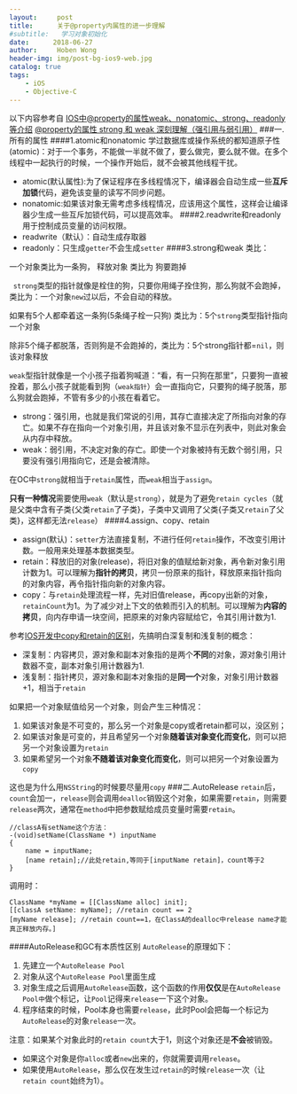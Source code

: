 ```yaml
---
layout:     post
title:      关于@property内属性的进一步理解
#subtitle:   学习对象初始化
date:      2018-06-27
author:     Hoben Wong
header-img: img/post-bg-ios9-web.jpg
catalog: true
tags:
    - iOS
    - Objective-C
---
```

以下内容参考自
[IOS中@property的属性weak、nonatomic、strong、readonly等介绍](https://www.cnblogs.com/liubeimeng/p/4244686.html)
[@property的属性 strong 和 weak 深刻理解（强引用与弱引用）](https://blog.csdn.net/spark_csdn/article/details/47752449)
###一.所有的属性
####1.atomic和nonatomic
学过数据库或操作系统的都知道原子性(atomic)：对于一个事务，不能做一半就不做了，要么做完，要么就不做。在多个线程中一起执行的时候，一个操作开始后，就不会被其他线程干扰。
- atomic(默认属性):为了保证程序在多线程情况下，编译器会自动生成一些**互斥加锁**代码，避免该变量的读写不同步问题。
- nonatomic:如果该对象无需考虑多线程情况，应该用这个属性，这样会让编译器少生成一些互斥加锁代码，可以提高效率。
####2.readwrite和readonly
用于控制成员变量的访问权限。
- readwrite（默认）：自动生成存取器
- readonly：只生成`getter`不会生成`setter`
####3.strong和weak
类比：

一个对象类比为一条狗， 释放对象 类比为 狗要跑掉

` strong`类型的指针就像是栓住的狗，只要你用绳子拴住狗，那么狗就不会跑掉， 类比为：一个对象`new`过以后，不会自动的释放。

如果有5个人都牵着这一条狗(5条绳子栓一只狗) 类比为：5个`strong`类型指针指向一个对象

除非5个绳子都脱落，否则狗是不会跑掉的，类比为：5个strong指针都=`nil`，则该对象释放

`weak`型指针就像是一个小孩子指着狗喊道：“看，有一只狗在那里”，只要狗一直被拴着，那么小孩子就能看到狗（`weak指针`）会一直指向它，只要狗的绳子脱落，那么狗就会跑掉，不管有多少的小孩在看着它。

- strong：强引用，也就是我们常说的引用，其存亡直接决定了所指向对象的存亡。如果不存在指向一个对象引用，并且该对象不显示在列表中，则此对象会从内存中释放。
- weak：弱引用，不决定对象的存亡。即使一个对象被持有无数个弱引用，只要没有强引用指向它，还是会被清除。

在OC中`strong`就相当于`retain`属性，而`weak`相当于`assign`。

**只有一种情况**需要使用`weak`（默认是`strong`），就是为了避免`retain cycles`（就是父类中含有子类{父类`retain`了子类}，子类中又调用了父类{子类又`retain`了父类}，这样都无法`release`）
####4.assign、copy、retain
- assign(默认)：`setter`方法直接复制，不进行任何`retain`操作，不改变引用计数。一般用来处理基本数据类型。
- retain：释放旧的对象(release)，将旧对象的值赋给新对象，再令新对象引用计数为1。可以理解为**指针的拷贝**，拷贝一份原来的指针，释放原来指针指向的对象内容，再令指针指向新的对象内容。
- copy：与`retain`处理流程一样，先对旧值release，再copy出新的对象，`retainCount`为1。为了减少对上下文的依赖而引入的机制。可以理解为**内容的拷贝**，向内存申请一块空间，把原来的对象内容赋给它，令其引用计数为1.

参考[IOS开发中copy和retain的区别](https://blog.csdn.net/feisongfeiqin/article/details/50240477)，先搞明白深复制和浅复制的概念：
- 深复制：内容拷贝，源对象和副本对象指的是两个**不同**的对象，源对象引用计数器不变，副本对象引用计数器为1.
- 浅复制：指针拷贝，源对象和副本对象指的是**同一个**对象，对象引用计数器+1，相当于`retain`

如果把一个对象赋值给另一个对象，则会产生三种情况：
1. 如果该对象是不可变的，那么另一个对象是copy或者retain都可以，没区别；
2. 如果该对象是可变的，并且希望另一个对象**随着该对象变化而变化**，则可以把另一个对象设置为`retain`
3. 如果希望另一个对象**不随着该对象变化而变化**，则可以把另一个对象设置为`copy`

这也是为什么用`NSString`的时候要尽量用`copy`
###二.AutoRelease
`retain`后，`count`会加一，`release`则会调用`dealloc`销毁这个对象，如果需要`retain`，则需要`release`两次，通常在`method`中把参数赋给成员变量时需要`retain`。
```
//classA有setName这个方法：
-(void)setName(ClassName *) inputName
{
    name = inputName;
    [name retain];//此处retain,等同于[inputName retain]，count等于2
}
```
调用时：
```
ClassName *myName = [[ClassName alloc] init];
[[classA setName: myName]; //retain count == 2
[myName release]; //retain count==1，在ClassA的dealloc中release name才能真正释放内存。]
```
####AutoRelease和GC有本质性区别
`AutoRelease`的原理如下：
1. 先建立一个`AutoRelease Pool`
2. 对象从这个`AutoRelease Pool`里面生成
3. 对象生成之后调用`AutoRelease`函数，这个函数的作用**仅仅**是在`AutoRelease Pool中`做个标记，让`Pool`记得来`release`一下这个对象。
4. 程序结束的时候，Pool本身也需要`release`，此时Pool会把每一个标记为`AutoRelease`的对象`release`一次。

注意：如果某个对象此时的`retain count`大于1，则这个对象还是**不会**被销毁。

- 如果这个对象是你`alloc`或者`new`出来的，你就需要调用`release`。
- 如果使用`AutoRelease`，那么仅在发生过`retain`的时候`release`一次（让`retain count`始终为1）。
